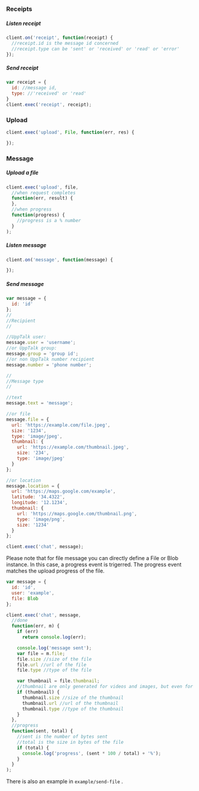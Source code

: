 ### Receipts
##### Listen receipt
```javascript
client.on('receipt', function(receipt) {
  //receipt.id is the message id concerned
  //receipt.type can be 'sent' or 'received' or 'read' or 'error'
});
```
##### Send receipt
```javascript
var receipt = {
  id: //message id,
  type: //'received' or 'read'
}
client.exec('receipt', receipt);
```
### Upload
```javascript
client.exec('upload', File, function(err, res) {

});
```


### Message
##### Upload a file
```javascript
client.exec('upload', file,
  //when request completes
  function(err, result) {
  },
  //when progress
  function(progress) {
    //progress is a % number
  }
);
```
##### Listen message
```javascript
client.on('message', function(message) {

});
```
##### Send message

```javascript
var message = {
  id: 'id'
};
//
//Recipient
//

//UppTalk user:
message.user = 'username';
//or UppTalk group:
message.group = 'group id';
//or non UppTalk number recipient
message.number = 'phone number';

//
//Message type
//

//text
message.text = 'message';

//or file
message.file = {
  url: 'https://example.com/file.jpeg',
  size: '1234',
  type: 'image/jpeg',
  thumbnail: {
    url: 'https://example.com/thumbnail.jpeg',
    size: '234',
    type: 'image/jpeg'
  }
};

//or location
message.location = {
  url: 'https://maps.google.com/example',
  latitude: '34.4322',
  longitude: '12.1234',
  thumbnail: {
    url: 'https://maps.google.com/thumbnail.png',
    type: 'image/png',
    size: '1234'
  }
};

client.exec('chat', message);
```

Please note that for file message you can directly define a File or Blob instance. In this case, a progress event is trigerred. The progress event matches the upload progress of the file.

```javascript
var message = {
  id: 'id',
  user: 'example',
  file: Blob
};

client.exec('chat', message,
  //done
  function(err, m) {
    if (err)
      return console.log(err);

    console.log('message sent');
    var file = m.file;
    file.size //size of the file
    file.url //url of the file
    file.type //type of the file

    var thumbnail = file.thumbnail;
    //thumbnail are only generated for videos and images, but even for those it might fail
    if (thumbnail) {
      thumbnail.size //size of the thumbnail
      thumbnail.url //url of the thumbnail
      thumbnail.type //type of the thumbnail
    }
  },
  //progress
  function(sent, total) {
    //sent is the number of bytes sent
    //total is the size in bytes of the file
    if (total) {
      console.log('progress', (sent * 100 / total) + '%');
    }
  }
);
```

There is also an example in ```example/send-file``` .